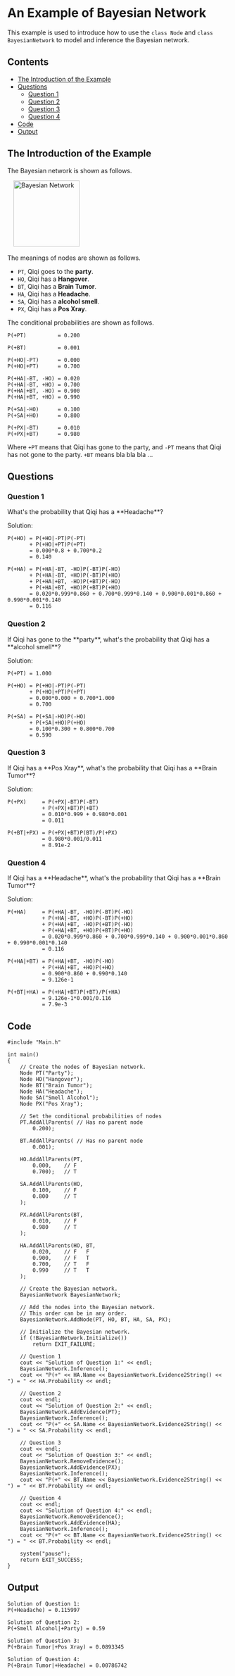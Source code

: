 # An Example of Bayesian Network
This example is used to introduce how to use the `class Node` and `class BayesianNetwork` to model and inference the Bayesian network.

## Contents
* [The Introduction of the Example](#Introduction)
* [Questions](#Questions)
  * [Question 1](#Question1)
  * [Question 2](#Question2)
  * [Question 3](#Question3)
  * [Question 4](#Question4)
* [Code](#Code)
* [Output](#Output)

<h2 id="Introduction">The Introduction of the Example</h2>
The Bayesian network is shown as follows.  

&#8194;&#8194;<img src="/README/BayesianNetwork.png" width = "150" alt="Bayesian Network" />

The meanings of nodes are shown as follows.

* `PT`, Qiqi goes to the **party**.
* `HO`, Qiqi has a **Hangover**.
* `BT`, Qiqi has a **Brain Tumor**.
* `HA`, Qiqi has a **Headache**.
* `SA`, Qiqi has a **alcohol smell**.
* `PX`, Qiqi has a **Pos Xray**.

The conditional probabilities are shown as follows.  

	P(+PT)          = 0.200

	P(+BT)          = 0.001
 
	P(+HO|-PT)      = 0.000 
	P(+HO|+PT)      = 0.700 

	P(+HA|-BT, -HO) = 0.020
	P(+HA|-BT, +HO) = 0.700
	P(+HA|+BT, -HO) = 0.900
	P(+HA|+BT, +HO) = 0.990

	P(+SA|-HO)      = 0.100
	P(+SA|+HO)      = 0.800

	P(+PX|-BT)      = 0.010
	P(+PX|+BT)      = 0.980

Where `+PT` means that Qiqi has gone to the party, and `-PT` means that Qiqi has not gone to the party. `+BT` means bla bla bla ...

<h2 id="Questions">Questions</h2>
<h3 id="Question1">Question 1</h3>
What's the probability that Qiqi has a **Headache**?  

Solution:

	P(+HO) = P(+HO|-PT)P(-PT)
		   + P(+HO|+PT)P(+PT)
		   = 0.000*0.8 + 0.700*0.2
		   = 0.140

	P(+HA) = P(+HA|-BT, -HO)P(-BT)P(-HO)
	       + P(+HA|-BT, +HO)P(-BT)P(+HO)
    	   + P(+HA|+BT, -HO)P(+BT)P(-HO)
		   + P(+HA|+BT, +HO)P(+BT)P(+HO)
		   = 0.020*0.999*0.860 + 0.700*0.999*0.140 + 0.900*0.001*0.860 + 0.990*0.001*0.140
		   = 0.116

<h3 id="Question2">Question 2</h3>
If Qiqi has gone to the **party**, what's the probability that Qiqi has a **alcohol smell**?

Solution:

	P(+PT) = 1.000

	P(+HO) = P(+HO|-PT)P(-PT)
		   + P(+HO|+PT)P(+PT)
		   = 0.000*0.000 + 0.700*1.000
		   = 0.700

	P(+SA) = P(+SA|-HO)P(-HO)
		   + P(+SA|+HO)P(+HO)
		   = 0.100*0.300 + 0.800*0.700
		   = 0.590

<h3 id="Question3">Question 3</h3>
If Qiqi has a **Pos Xray**, what's the probability that Qiqi has a **Brain Tumor**?

Solution:

	P(+PX)     = P(+PX|-BT)P(-BT)
			   + P(+PX|+BT)P(+BT)
			   = 0.010*0.999 + 0.980*0.001
			   = 0.011

	P(+BT|+PX) = P(+PX|+BT)P(BT)/P(+PX)
			   = 0.980*0.001/0.011
			   = 8.91e-2

<h3 id="Question4">Question 4</h3>
If Qiqi has a **Headache**, what's the probability that Qiqi has a **Brain Tumor**?

Solution:

	P(+HA)	   = P(+HA|-BT, -HO)P(-BT)P(-HO)
			   + P(+HA|-BT, +HO)P(-BT)P(+HO)
			   + P(+HA|+BT, -HO)P(+BT)P(-HO)
			   + P(+HA|+BT, +HO)P(+BT)P(+HO)
			   = 0.020*0.999*0.860 + 0.700*0.999*0.140 + 0.900*0.001*0.860 + 0.990*0.001*0.140
			   = 0.116

	P(+HA|+BT) = P(+HA|+BT, -HO)P(-HO)
			   + P(+HA|+BT, +HO)P(+HO)
			   = 0.900*0.860 + 0.990*0.140
			   = 9.126e-1

	P(+BT|+HA) = P(+HA|+BT)P(+BT)/P(+HA)
			   = 9.126e-1*0.001/0.116
			   = 7.9e-3

<h2 id="Code">Code</h2>

	#include "Main.h"

	int main()
	{    
	    // Create the nodes of Bayesian network.
	    Node PT("Party");
	    Node HO("Hangover");
	    Node BT("Brain Tumor");
	    Node HA("Headache");
	    Node SA("Smell Alcohol");
	    Node PX("Pos Xray");
	
	    // Set the conditional probabilities of nodes
	    PT.AddAllParents( // Has no parent node
	        0.200);
	
	    BT.AddAllParents( // Has no parent node
	        0.001);
	    
	    HO.AddAllParents(PT,
	        0.000,    // F
	        0.700);   // T
	
	    SA.AddAllParents(HO,
	        0.100,    // F
	        0.800     // T
	    );
	
	    PX.AddAllParents(BT,
	        0.010,    // F
	        0.980     // T
	    );
	
	    HA.AddAllParents(HO, BT,
	        0.020,    // F   F
	        0.900,    // F   T
	        0.700,    // T   F
	        0.990     // T   T
	    );
	
	    // Create the Bayesian network.
	    BayesianNetwork BayesianNetwork;
	
	    // Add the nodes into the Bayesian network.
	    // This order can be in any order.
	    BayesianNetwork.AddNode(PT, HO, BT, HA, SA, PX);
	
	    // Initialize the Bayesian network.
	    if (!BayesianNetwork.Initialize())
	        return EXIT_FAILURE;
	    
	    // Question 1
	    cout << "Solution of Question 1:" << endl;
	    BayesianNetwork.Inference();
	    cout << "P(+" << HA.Name << BayesianNetwork.Evidence2String() << ") = " << HA.Probability << endl;
	
	    // Question 2
	    cout << endl;
	    cout << "Solution of Question 2:" << endl;
	    BayesianNetwork.AddEvidence(PT);
	    BayesianNetwork.Inference();
	    cout << "P(+" << SA.Name << BayesianNetwork.Evidence2String() << ") = " << SA.Probability << endl;
	
	    // Question 3
	    cout << endl;
	    cout << "Solution of Question 3:" << endl;
	    BayesianNetwork.RemoveEvidence();
	    BayesianNetwork.AddEvidence(PX);
	    BayesianNetwork.Inference();
	    cout << "P(+" << BT.Name << BayesianNetwork.Evidence2String() << ") = " << BT.Probability << endl;
	
	    // Question 4
	    cout << endl;
	    cout << "Solution of Question 4:" << endl;
	    BayesianNetwork.RemoveEvidence();
	    BayesianNetwork.AddEvidence(HA);
	    BayesianNetwork.Inference();
	    cout << "P(+" << BT.Name << BayesianNetwork.Evidence2String() << ") = " << BT.Probability << endl;
	
	    system("pause");
	    return EXIT_SUCCESS;
	}

<h2 id="Output">Output</h2>

	Solution of Question 1:
	P(+Headache) = 0.115997
	
	Solution of Question 2:
	P(+Smell Alcohol|+Party) = 0.59
	
	Solution of Question 3:
	P(+Brain Tumor|+Pos Xray) = 0.0893345
	
	Solution of Question 4:
	P(+Brain Tumor|+Headache) = 0.00786742